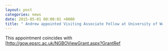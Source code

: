 ```yaml
---
layout: post
categories: news
date: 2015-05-01 00:00:01 +0000
title: " Andrew appointed Visiting Associate Fellow at University of Warwick, 2015-2018. "
---
```


 This appointment coincides with [http://gow.epsrc.ac.uk/NGBOViewGrant.aspx?GrantRef